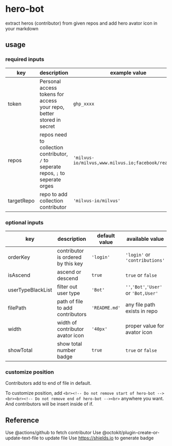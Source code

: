 # hero-bot
extract heros (contributor) from given repos and add hero avator icon in your markdown

## usage

### required inputs

| key | description | example value |
|  ---- | ---- | ---- |
| token | Personal access tokens for access your repo, better stored in secret | `ghp_xxxx` |
| repos  | repos need to collection contributor, `/` to seperate repos, `;` to seperate orges | `'milvus-io/milvus,www.milvus.io;facebook/react,ax'` |
| targetRepo  | repo to add collection contributor | `'milvus-io/milvus'` |

### optional inputs

| key | description | default value | available value |
|  ---- | ---- | ---- | ---- |
| orderKey | contributor is ordered by this key | `'login'` | `'login'` or `'contributions'` |
| isAscend | ascend or descend | `true` | `true` or `false` |
| userTypeBlackList | filter out user type | `'Bot'` | `''`,`'Bot'`,`'User'` or `'Bot,User'` |
| filePath | path of file to add contributors | `'README.md'` | any file path exists in repo |
| width | width of contributor avator icon | `'40px'` | proper value for avator icon |
| showTotal | show total number badge | `true` | `true` or `false` |

### customize position

Contributors add to end of file in default.

To customize position, add 
```<br><!-- Do not remove start of hero-bot --><br><br><!-- Do not remove end of hero-bot --><br>``` 
anywhere you want. And contributors will be insert inside of if.

## Reference

Use @actions/github to fetch contributor
Use @octokit/plugin-create-or-update-text-file to update file
Use https://shields.io to generate badge



